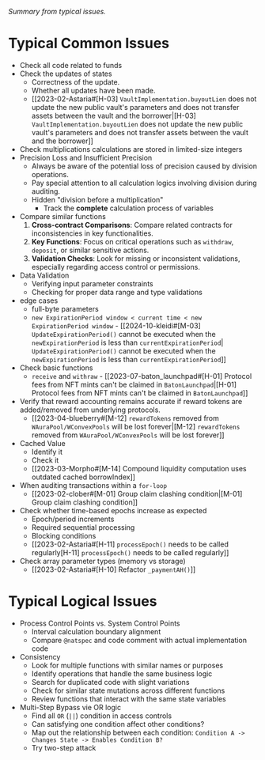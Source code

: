 *Summary from typical issues.*
# Typical Common Issues

- Check all code related to funds
- Check the updates of states  
	- Correctness of the update.
	- Whether all updates have been made.
	- [[2023-02-Astaria#[H-03] `VaultImplementation.buyoutLien` does not update the new public vault's parameters and does not transfer assets between the vault and the borrower|[H-03] `VaultImplementation.buyoutLien` does not update the new public vault's parameters and does not transfer assets between the vault and the borrower]]
- Check multiplications calculations are stored in limited-size integers
- Precision Loss and  Insufficient Precision
	- Always be aware of the potential loss of precision caused by division operations.
	- Pay special attention to all calculation logics involving division during auditing.
	- Hidden "division before a multiplication"
		- Track the **complete** calculation process of variables
- Compare similar functions
	1. **Cross-contract Comparisons**: Compare related contracts for inconsistencies in key functionalities.
	2. **Key Functions**: Focus on critical operations such as `withdraw`, `deposit`, or similar sensitive actions.
	3. **Validation Checks**: Look for missing or inconsistent validations, especially regarding access control or permissions.
-  Data Validation 
	- Verifying input parameter constraints
	- Checking for proper data range and type validations
- edge cases
	- full-byte parameters
	- `new ExpirationPeriod window < current time < new ExpirationPeriod window`  - [[2024-10-kleidi#[M-03] `UpdateExpirationPeriod()` cannot be executed when the `newExpirationPeriod` is less than `currentExpirationPeriod`| `UpdateExpirationPeriod()` cannot be executed when the `newExpirationPeriod` is less than `currentExpirationPeriod`]]
- Check basic functions
	- `receive` and `withraw` - [[2023-07-baton_launchpad#[H-01] Protocol fees from NFT mints can't be claimed in `BatonLaunchpad`|[H-01] Protocol fees from NFT mints can't be claimed in `BatonLaunchpad`]]
- Verify that reward accounting remains accurate if reward tokens are added/removed from underlying protocols.
	- [[2023-04-blueberry#[M-12] `rewardTokens` removed from `WAuraPool/WConvexPools` will be lost forever|[M-12] `rewardTokens` removed from `WAuraPool/WConvexPools` will be lost forever]]
- Cached Value
	- Identify it
	- Check it
	- [[2023-03-Morpho#[M-14] Compound liquidity computation uses outdated cached borrowIndex]]
- When auditing transactions within a `for-loop`
	- [[2023-02-clober#[M-01] Group claim clashing condition|[M-01] Group claim clashing condition]]
- Check whether time-based epochs increase as expected
	- Epoch/period increments
	- Required sequential processing
	- Blocking conditions
	- [[2023-02-Astaria#[H-11] `processEpoch()` needs to be called regularly[H-11] `processEpoch()` needs to be called regularly]]
- Check array parameter types (memory vs storage)
	- [[2023-02-Astaria#[H-10] Refactor `_paymentAH()`]]
# Typical Logical Issues

- Process Control Points vs. System Control Points
	- Interval calculation boundary alignment
	- Compare `@natspec` and code comment with actual implementation code
- Consistency
	- Look for multiple functions with similar names or purposes
    - Identify operations that handle the same business logic
    - Search for duplicated code with slight variations
    - Check for similar state mutations across different functions
    - Review functions that interact with the same state variables
- Multi-Step Bypass vie OR logic
	- Find all `OR` (`||`) condition in access controls
	- Can satisfying one condition affect other conditions?
	- Map out the relationship between each condition: `Condition A -> Changes State -> Enables Condition B?`
	- Try two-step attack

